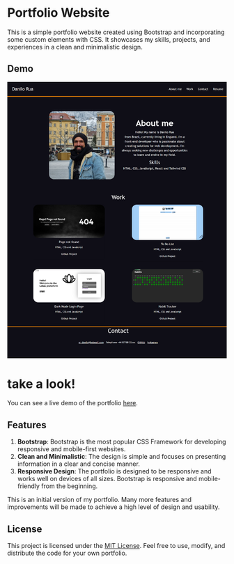 # Portfolio Website

This is a simple portfolio website created using Bootstrap and incorporating some custom elements with CSS. It showcases my skills, projects, and experiences in a clean and minimalistic design.

## Demo
![Screenshot](css/images/screenshot.png)

# take a look!
You can see a live demo of the portfolio [here](https://github.com/DaniloRua/Bootstrap-Portifolio).

## Features

1. **Bootstrap**: Bootstrap is the most popular CSS Framework for developing responsive and mobile-first websites. 
2. **Clean and Minimalistic**: The design is simple and focuses on presenting information in a clear and concise manner.
3. **Responsive Design**: The portfolio is designed to be responsive and works well on devices of all sizes. Bootstrap is responsive and mobile-friendly from the beginning.


This is an initial version of my portfolio. Many more features and improvements will be made to achieve a high level of design and usability.

## License

This project is licensed under the [MIT License](LICENSE). Feel free to use, modify, and distribute the code for your own portfolio.
